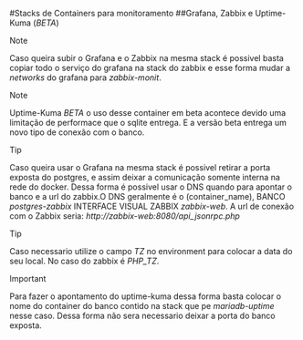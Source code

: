 #Stacks de Containers para monitoramento
##Grafana, Zabbix e Uptime-Kuma (*BETA*)

> [!NOTE]
> Caso queira subir o Grafana e o Zabbix na mesma stack é possivel basta copiar todo o serviço do grafana na stack do zabbix e esse forma mudar a *networks* do grafana para *zabbix-monit*.

> [!NOTE]
> Uptime-Kuma *BETA* o uso desse container em beta acontece devido uma limitação de performace que o sqlite entrega. E a versão beta entrega um novo tipo de conexão com o banco.

> [!TIP]
>   Caso queira usar o Grafana na mesma stack é possivel retirar a porta exposta do postgres, e assim deixar a comunicação somente interna na rede do docker. Dessa forma é possivel usar o DNS quando para apontar o banco e a url do zabbix.O DNS geralmente é o (container_name), BANCO *postgres-zabbix* INTERFACE VISUAL ZABBIX *zabbix-web*. A url de conexão com o Zabbix seria: *http://zabbix-web:8080/api_jsonrpc.php*

> [!TIP]
> Caso necessario utilize o campo *TZ* no environment para colocar a data do seu local. No caso do zabbix é *PHP_TZ*.

> [!IMPORTANT]
> Para fazer o apontamento do uptime-kuma dessa forma basta colocar o nome do container do banco contido na stack que pe *mariadb-uptime* nesse caso. Dessa forma não sera necessario deixar a porta do banco exposta.


